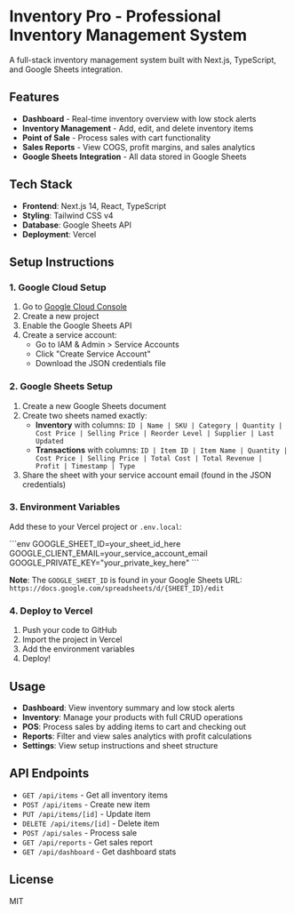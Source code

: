 # Inventory Pro - Professional Inventory Management System

A full-stack inventory management system built with Next.js, TypeScript, and Google Sheets integration.

## Features

- **Dashboard** - Real-time inventory overview with low stock alerts
- **Inventory Management** - Add, edit, and delete inventory items
- **Point of Sale** - Process sales with cart functionality
- **Sales Reports** - View COGS, profit margins, and sales analytics
- **Google Sheets Integration** - All data stored in Google Sheets

## Tech Stack

- **Frontend**: Next.js 14, React, TypeScript
- **Styling**: Tailwind CSS v4
- **Database**: Google Sheets API
- **Deployment**: Vercel

## Setup Instructions

### 1. Google Cloud Setup

1. Go to [Google Cloud Console](https://console.cloud.google.com/)
2. Create a new project
3. Enable the Google Sheets API
4. Create a service account:
   - Go to IAM & Admin > Service Accounts
   - Click "Create Service Account"
   - Download the JSON credentials file

### 2. Google Sheets Setup

1. Create a new Google Sheets document
2. Create two sheets named exactly:
   - **Inventory** with columns: `ID | Name | SKU | Category | Quantity | Cost Price | Selling Price | Reorder Level | Supplier | Last Updated`
   - **Transactions** with columns: `ID | Item ID | Item Name | Quantity | Cost Price | Selling Price | Total Cost | Total Revenue | Profit | Timestamp | Type`
3. Share the sheet with your service account email (found in the JSON credentials)

### 3. Environment Variables

Add these to your Vercel project or `.env.local`:

\`\`\`env
GOOGLE_SHEET_ID=your_sheet_id_here
GOOGLE_CLIENT_EMAIL=your_service_account_email
GOOGLE_PRIVATE_KEY="your_private_key_here"
\`\`\`

**Note**: The `GOOGLE_SHEET_ID` is found in your Google Sheets URL: `https://docs.google.com/spreadsheets/d/{SHEET_ID}/edit`

### 4. Deploy to Vercel

1. Push your code to GitHub
2. Import the project in Vercel
3. Add the environment variables
4. Deploy!

## Usage

- **Dashboard**: View inventory summary and low stock alerts
- **Inventory**: Manage your products with full CRUD operations
- **POS**: Process sales by adding items to cart and checking out
- **Reports**: Filter and view sales analytics with profit calculations
- **Settings**: View setup instructions and sheet structure

## API Endpoints

- `GET /api/items` - Get all inventory items
- `POST /api/items` - Create new item
- `PUT /api/items/[id]` - Update item
- `DELETE /api/items/[id]` - Delete item
- `POST /api/sales` - Process sale
- `GET /api/reports` - Get sales report
- `GET /api/dashboard` - Get dashboard stats

## License

MIT
